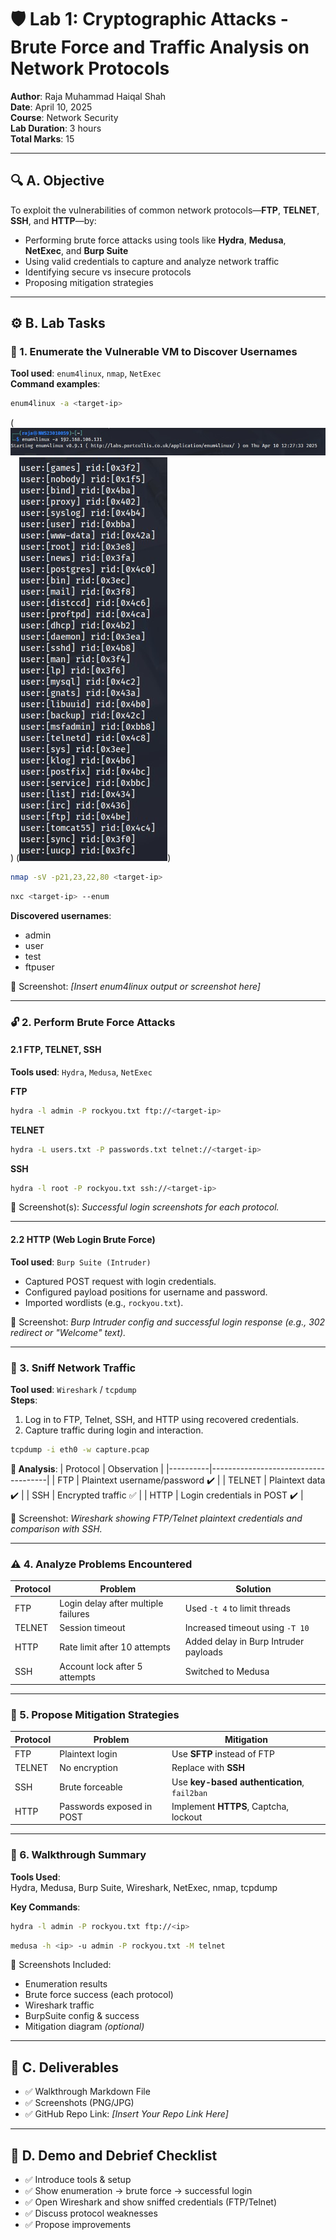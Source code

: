 
# 🛡️ Lab 1: Cryptographic Attacks - Brute Force and Traffic Analysis on Network Protocols

**Author**: Raja Muhammad Haiqal Shah  
**Date**: April 10, 2025  
**Course**: Network Security  
**Lab Duration**: 3 hours  
**Total Marks**: 15  

---

## 🔍 A. Objective

To exploit the vulnerabilities of common network protocols—**FTP**, **TELNET**, **SSH**, and **HTTP**—by:

- Performing brute force attacks using tools like **Hydra**, **Medusa**, **NetExec**, and **Burp Suite**
- Using valid credentials to capture and analyze network traffic
- Identifying secure vs insecure protocols
- Proposing mitigation strategies

---

## ⚙️ B. Lab Tasks

### 🔎 1. Enumerate the Vulnerable VM to Discover Usernames

**Tool used**: `enum4linux`, `nmap`, `NetExec`  
**Command examples**:

```bash
enum4linux -a <target-ip>
```
(![Cryptography-Class\Assessments\Lab Works\Lab 1\enum.jpg](enumcommand.jpg))
(![Cryptography-Class\Assessments\Lab Works\Lab 1\enum.jpg](enum.jpg))

```bash
nmap -sV -p21,23,22,80 <target-ip>
```

```bash
nxc <target-ip> --enum
```

**Discovered usernames**:
- admin
- user
- test
- ftpuser

📸 Screenshot: _[Insert enum4linux output or screenshot here]_

---

### 🔓 2. Perform Brute Force Attacks

#### 2.1 FTP, TELNET, SSH  
**Tools used**: `Hydra`, `Medusa`, `NetExec`

**FTP**

```bash
hydra -l admin -P rockyou.txt ftp://<target-ip>
```

**TELNET**

```bash
hydra -L users.txt -P passwords.txt telnet://<target-ip>
```

**SSH**

```bash
hydra -l root -P rockyou.txt ssh://<target-ip>
```

📸 Screenshot(s): _Successful login screenshots for each protocol._

---

#### 2.2 HTTP (Web Login Brute Force)  
**Tool used**: `Burp Suite (Intruder)`

- Captured POST request with login credentials.
- Configured payload positions for username and password.
- Imported wordlists (e.g., `rockyou.txt`).

📸 Screenshot: _Burp Intruder config and successful login response (e.g., 302 redirect or "Welcome" text)._

---

### 🧪 3. Sniff Network Traffic

**Tool used**: `Wireshark` / `tcpdump`  
**Steps**:
1. Log in to FTP, Telnet, SSH, and HTTP using recovered credentials.
2. Capture traffic during login and interaction.

```bash
tcpdump -i eth0 -w capture.pcap
```

**🧩 Analysis**:
| Protocol | Observation                        |
|----------|-------------------------------------|
| FTP      | Plaintext username/password ✔️     |
| TELNET   | Plaintext data ✔️                  |
| SSH      | Encrypted traffic ✅                |
| HTTP     | Login credentials in POST ✔️       |

📸 Screenshot: _Wireshark showing FTP/Telnet plaintext credentials and comparison with SSH._

---

### ⚠️ 4. Analyze Problems Encountered

| Protocol | Problem                              | Solution                              |
|----------|---------------------------------------|---------------------------------------|
| FTP      | Login delay after multiple failures  | Used `-t 4` to limit threads          |
| TELNET   | Session timeout                      | Increased timeout using `-T 10`       |
| HTTP     | Rate limit after 10 attempts         | Added delay in Burp Intruder payloads |
| SSH      | Account lock after 5 attempts        | Switched to Medusa                    |

---

### 🔐 5. Propose Mitigation Strategies

| Protocol | Problem                 | Mitigation                                    |
|----------|--------------------------|-----------------------------------------------|
| FTP      | Plaintext login          | Use **SFTP** instead of FTP                   |
| TELNET   | No encryption            | Replace with **SSH**                          |
| SSH      | Brute forceable          | Use **key-based authentication**, `fail2ban` |
| HTTP     | Passwords exposed in POST| Implement **HTTPS**, Captcha, lockout        |

---

### 📝 6. Walkthrough Summary

**Tools Used**:  
Hydra, Medusa, Burp Suite, Wireshark, NetExec, nmap, tcpdump

**Key Commands**:

```bash
hydra -l admin -P rockyou.txt ftp://<ip>
```

```bash
medusa -h <ip> -u admin -P rockyou.txt -M telnet
```

📸 Screenshots Included:
- Enumeration results  
- Brute force success (each protocol)  
- Wireshark traffic  
- BurpSuite config & success  
- Mitigation diagram _(optional)_

---

## 📁 C. Deliverables

- ✅ Walkthrough Markdown File  
- ✅ Screenshots (PNG/JPG)  
- ✅ GitHub Repo Link: _[Insert Your Repo Link Here]_

---

## 🎤 D. Demo and Debrief Checklist

- ✅ Introduce tools & setup  
- ✅ Show enumeration → brute force → successful login  
- ✅ Open Wireshark and show sniffed credentials (FTP/Telnet)  
- ✅ Discuss protocol weaknesses  
- ✅ Propose improvements  
